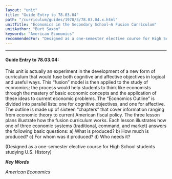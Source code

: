 ```yaml
---
layout: "unit"
title: "Guide Entry to 78.03.04"
path: "/curriculum/guides/1978/3/78.03.04.x.html"
unitTitle: "Economics in the Secondary School—A Fusion Curriculum"
unitAuthor: "Burt Saxon"
keywords: "American Economics"
recommendedFor: "Designed as a one-semester elective course for High School students studying U.S. History"
---
```

<body>
<hr/>
 <h4>
  Guide Entry to 78.03.04:
 </h4>
 This unit is actually an experiment in the development of a new form of curriculum that would fuse both cognitive and affective objectives in logical and useful ways.  This “fusion” model is then applied to the study of economics; the process would help students to think like economists through the mastery of basic economic concepts and the application of these ideas to current economic problems.  The “Economics Outline” is divided into parallel lists: one for cognitive objectives, and one for affective.  The outline is made up of sixteen “chapters” that cover information ranging from economic theory to current American fiscal policy.  The three lesson plans illustrate how the fusion curriculum works.  Each lesson illustrates how one of three economic systems (traditional, command, and market) answers the following basic questions: a) What is produced? b) How much is produced? c) For whom was it produced? d) Who needs it?
 <p>
  (Designed as a one-semester elective course for High School students studying U.S. History)
 </p>
<p>
  <b>
   <i>
    Key Words
   </i>
  </b>
  <br/>
 </p>
 <p>
  <i>
   American Economics
  </i>
 </p>

</body>